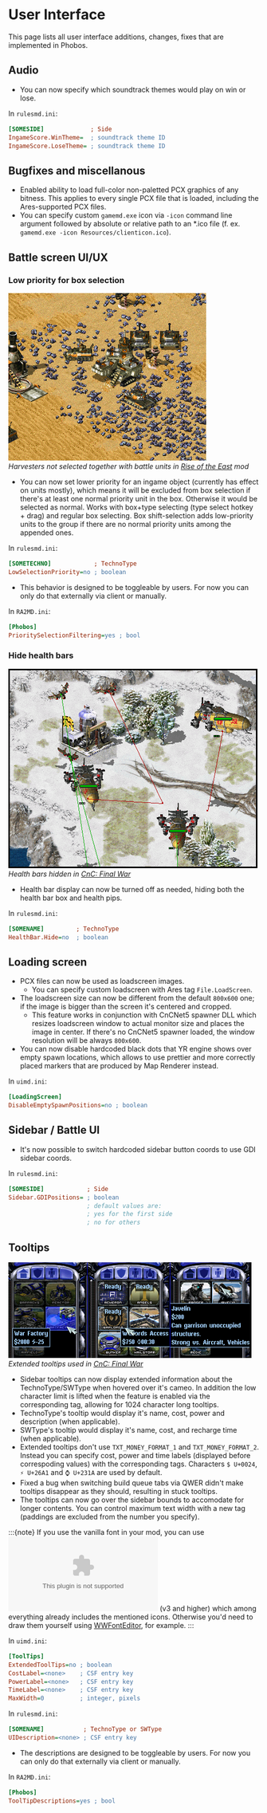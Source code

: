 # User Interface

This page lists all user interface additions, changes, fixes that are implemented in Phobos.

## Audio

- You can now specify which soundtrack themes would play on win or lose.

In `rulesmd.ini`:
```ini
[SOMESIDE]             ; Side
IngameScore.WinTheme=  ; soundtrack theme ID
IngameScore.LoseTheme= ; soundtrack theme ID
```

## Bugfixes and miscellanous

- Enabled ability to load full-color non-paletted PCX graphics of any bitness. This applies to every single PCX file that is loaded, including the Ares-supported PCX files.
- You can specify custom `gamemd.exe` icon via `-icon` command line argument followed by absolute or relative path to an *.ico file (f. ex. `gamemd.exe -icon Resources/clienticon.ico`).

## Battle screen UI/UX

### Low priority for box selection

![smartvesters](_static/images/lowpriority-01.gif)  
*Harvesters not selected together with battle units in [Rise of the East](https://www.moddb.com/mods/riseoftheeast) mod*

- You can now set lower priority for an ingame object (currently has effect on units mostly), which means it will be excluded from box selection if there's at least one normal priority unit in the box. Otherwise it would be selected as normal. Works with box+type selecting (type select hotkey + drag) and regular box selecting. Box shift-selection adds low-priority units to the group if there are no normal priority units among the appended ones.

In `rulesmd.ini`:
```ini
[SOMETECHNO]            ; TechnoType
LowSelectionPriority=no ; boolean
```

- This behavior is designed to be toggleable by users. For now you can only do that externally via client or manually.

In `RA2MD.ini`:
```ini
[Phobos]
PrioritySelectionFiltering=yes ; bool
```

### Hide health bars

![image](_static/images/healthbar.hide-01.png)  
*Health bars hidden in [CnC: Final War](https://www.moddb.com/mods/cncfinalwar)*

- Health bar display can now be turned off as needed, hiding both the health bar box and health pips.

In `rulesmd.ini`:
```ini
[SOMENAME]         ; TechnoType
HealthBar.Hide=no  ; boolean
```

## Loading screen

- PCX files can now be used as loadscreen images.
  - You can specify custom loadscreen with Ares tag `File.LoadScreen`.
- The loadscreen size can now be different from the default `800x600` one; if the image is bigger than the screen it's centered and cropped.
  - This feature works in conjunction with CnCNet5 spawner DLL which resizes loadscreen window to actual monitor size and places the image in center. If there's no CnCNet5 spawner loaded, the window resolution will be always `800x600`.
- You can now disable hardcoded black dots that YR engine shows over empty spawn locations, which allows to use prettier and more correctly placed markers that are produced by Map Renderer instead.

In `uimd.ini`:
```ini
[LoadingScreen]
DisableEmptySpawnPositions=no ; boolean
```

## Sidebar / Battle UI

- It's now possible to switch hardcoded sidebar button coords to use GDI sidebar coords.

In `rulesmd.ini`:
```ini
[SOMESIDE]            ; Side
Sidebar.GDIPositions= ; boolean
                      ; default values are:
                      ; yes for the first side
                      ; no for others
```

## Tooltips

![image](_static/images/tooltips-01.png)  
*Extended tooltips used in [CnC: Final War](https://www.moddb.com/mods/cncfinalwar)*

- Sidebar tooltips can now display extended information about the TechnoType/SWType when hovered over it's cameo. In addition the low character limit is lifted when the feature is enabled via the corresponding tag, allowing for 1024 character long tooltips.
- TechnoType's tooltip would display it's name, cost, power and description (when applicable).
- SWType's tooltip would display it's name, cost,  and recharge time (when applicable).
- Extended tooltips don't use `TXT_MONEY_FORMAT_1` and `TXT_MONEY_FORMAT_2`. Instead you can specify cost, power and time labels (displayed before correspoding values) with the corresponding tags. Characters `$ U+0024`, `⚡ U+26A1` and `⌚ U+231A` are used by default.
- Fixed a bug when switching build queue tabs via QWER didn't make tooltips disappear as they should, resulting in stuck tooltips.
- The tooltips can now go over the sidebar bounds to accomodate for longer contents. You can control maximum text width with a new tag (paddings are excluded from the number you specify).

:::{note}
If you use the vanilla font in your mod, you can use ![the improved font](_static/files/ImprovedFont-v3.zip) (v3 and higher) which among everything already includes the mentioned icons. Otherwise you'd need to draw them yourself using [WWFontEditor](http://nyerguds.arsaneus-design.com/project_stuff/2016/WWFontEditor/release/?C=M;O=D), for example.
:::

In `uimd.ini`:
```ini
[ToolTips]
ExtendedToolTips=no ; boolean
CostLabel=<none>    ; CSF entry key
PowerLabel=<none>   ; CSF entry key
TimeLabel=<none>    ; CSF entry key
MaxWidth=0          ; integer, pixels
```
In `rulesmd.ini`:
```ini
[SOMENAME]           ; TechnoType or SWType
UIDescription=<none> ; CSF entry key
```

- The descriptions are designed to be toggleable by users. For now you can only do that externally via client or manually.

In `RA2MD.ini`:
```ini
[Phobos]
ToolTipDescriptions=yes ; bool
```
